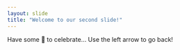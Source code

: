 ```yaml
---
layout: slide
title: "Welcome to our second slide!"
---
```

Have some 🍰 to celebrate...
Use the left arrow to go back!
